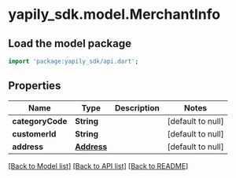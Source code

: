 # yapily_sdk.model.MerchantInfo

## Load the model package
```dart
import 'package:yapily_sdk/api.dart';
```

## Properties
Name | Type | Description | Notes
------------ | ------------- | ------------- | -------------
**categoryCode** | **String** |  | [default to null]
**customerId** | **String** |  | [default to null]
**address** | [**Address**](Address.md) |  | [default to null]

[[Back to Model list]](../README.md#documentation-for-models) [[Back to API list]](../README.md#documentation-for-api-endpoints) [[Back to README]](../README.md)


